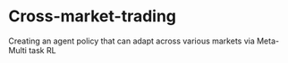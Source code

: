 # Cross-market-trading
Creating an agent policy that can adapt across various markets via Meta-Multi task RL
